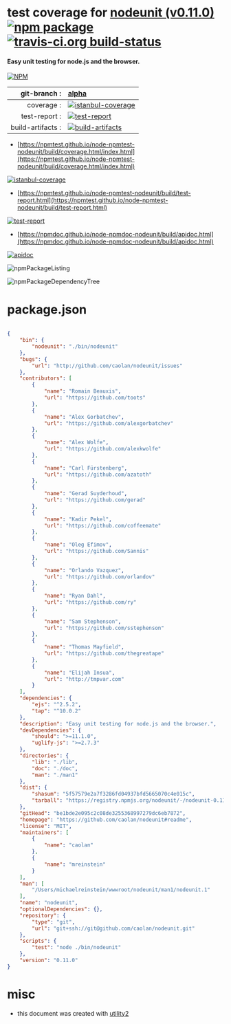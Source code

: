 # test coverage for  [nodeunit (v0.11.0)](https://github.com/caolan/nodeunit#readme)  [![npm package](https://img.shields.io/npm/v/npmtest-nodeunit.svg?style=flat-square)](https://www.npmjs.org/package/npmtest-nodeunit) [![travis-ci.org build-status](https://api.travis-ci.org/npmtest/node-npmtest-nodeunit.svg)](https://travis-ci.org/npmtest/node-npmtest-nodeunit)
#### Easy unit testing for node.js and the browser.

[![NPM](https://nodei.co/npm/nodeunit.png?downloads=true&downloadRank=true&stars=true)](https://www.npmjs.com/package/nodeunit)

| git-branch : | [alpha](https://github.com/npmtest/node-npmtest-nodeunit/tree/alpha)|
|--:|:--|
| coverage : | [![istanbul-coverage](https://npmtest.github.io/node-npmtest-nodeunit/build/coverage.badge.svg)](https://npmtest.github.io/node-npmtest-nodeunit/build/coverage.html/index.html)|
| test-report : | [![test-report](https://npmtest.github.io/node-npmtest-nodeunit/build/test-report.badge.svg)](https://npmtest.github.io/node-npmtest-nodeunit/build/test-report.html)|
| build-artifacts : | [![build-artifacts](https://npmtest.github.io/node-npmtest-nodeunit/glyphicons_144_folder_open.png)](https://github.com/npmtest/node-npmtest-nodeunit/tree/gh-pages/build)|

- [https://npmtest.github.io/node-npmtest-nodeunit/build/coverage.html/index.html](https://npmtest.github.io/node-npmtest-nodeunit/build/coverage.html/index.html)

[![istanbul-coverage](https://npmtest.github.io/node-npmtest-nodeunit/build/screenCapture.buildCi.browser.%252Ftmp%252Fbuild%252Fcoverage.lib.html.png)](https://npmtest.github.io/node-npmtest-nodeunit/build/coverage.html/index.html)

- [https://npmtest.github.io/node-npmtest-nodeunit/build/test-report.html](https://npmtest.github.io/node-npmtest-nodeunit/build/test-report.html)

[![test-report](https://npmtest.github.io/node-npmtest-nodeunit/build/screenCapture.buildCi.browser.%252Ftmp%252Fbuild%252Ftest-report.html.png)](https://npmtest.github.io/node-npmtest-nodeunit/build/test-report.html)

- [https://npmdoc.github.io/node-npmdoc-nodeunit/build/apidoc.html](https://npmdoc.github.io/node-npmdoc-nodeunit/build/apidoc.html)

[![apidoc](https://npmdoc.github.io/node-npmdoc-nodeunit/build/screenCapture.buildCi.browser.%252Ftmp%252Fbuild%252Fapidoc.html.png)](https://npmdoc.github.io/node-npmdoc-nodeunit/build/apidoc.html)

![npmPackageListing](https://npmtest.github.io/node-npmtest-nodeunit/build/screenCapture.npmPackageListing.svg)

![npmPackageDependencyTree](https://npmtest.github.io/node-npmtest-nodeunit/build/screenCapture.npmPackageDependencyTree.svg)



# package.json

```json

{
    "bin": {
        "nodeunit": "./bin/nodeunit"
    },
    "bugs": {
        "url": "http://github.com/caolan/nodeunit/issues"
    },
    "contributors": [
        {
            "name": "Romain Beauxis",
            "url": "https://github.com/toots"
        },
        {
            "name": "Alex Gorbatchev",
            "url": "https://github.com/alexgorbatchev"
        },
        {
            "name": "Alex Wolfe",
            "url": "https://github.com/alexkwolfe"
        },
        {
            "name": "Carl Fürstenberg",
            "url": "https://github.com/azatoth"
        },
        {
            "name": "Gerad Suyderhoud",
            "url": "https://github.com/gerad"
        },
        {
            "name": "Kadir Pekel",
            "url": "https://github.com/coffeemate"
        },
        {
            "name": "Oleg Efimov",
            "url": "https://github.com/Sannis"
        },
        {
            "name": "Orlando Vazquez",
            "url": "https://github.com/orlandov"
        },
        {
            "name": "Ryan Dahl",
            "url": "https://github.com/ry"
        },
        {
            "name": "Sam Stephenson",
            "url": "https://github.com/sstephenson"
        },
        {
            "name": "Thomas Mayfield",
            "url": "https://github.com/thegreatape"
        },
        {
            "name": "Elijah Insua",
            "url": "http://tmpvar.com"
        }
    ],
    "dependencies": {
        "ejs": "^2.5.2",
        "tap": "^10.0.2"
    },
    "description": "Easy unit testing for node.js and the browser.",
    "devDependencies": {
        "should": ">=11.1.0",
        "uglify-js": ">=2.7.3"
    },
    "directories": {
        "lib": "./lib",
        "doc": "./doc",
        "man": "./man1"
    },
    "dist": {
        "shasum": "5f57579e2a7f3286fd04937bfd5665070c4e015c",
        "tarball": "https://registry.npmjs.org/nodeunit/-/nodeunit-0.11.0.tgz"
    },
    "gitHead": "be1bde2e095c2c08de3255368997279dc6eb7872",
    "homepage": "https://github.com/caolan/nodeunit#readme",
    "license": "MIT",
    "maintainers": [
        {
            "name": "caolan"
        },
        {
            "name": "mreinstein"
        }
    ],
    "man": [
        "/Users/michaelreinstein/wwwroot/nodeunit/man1/nodeunit.1"
    ],
    "name": "nodeunit",
    "optionalDependencies": {},
    "repository": {
        "type": "git",
        "url": "git+ssh://git@github.com/caolan/nodeunit.git"
    },
    "scripts": {
        "test": "node ./bin/nodeunit"
    },
    "version": "0.11.0"
}
```



# misc
- this document was created with [utility2](https://github.com/kaizhu256/node-utility2)
